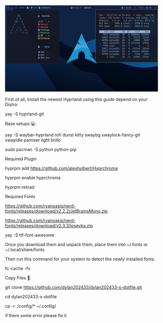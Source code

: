![Alt Text](some-cool-hyprland.png)

First of all, Install the newest Hyprland using this guide depend on your Distro:

yay -S hyprland-git

Base setups 💻:

yay -S waybar-hyprland rofi dunst kitty swaybg swaylock-fancy-git swayidle pamixer light brillo

sudo pacman -S python python-pip

Required Plugin

hyprpm add https://github.com/alexhulbert/Hyprchroma

hyprpm enable hyprchroma

hyprpm reload

Required Fonts

https://github.com/ryanoasis/nerd-fonts/releases/download/v2.2.2/JetBrainsMono.zip

https://github.com/ryanoasis/nerd-fonts/releases/download/v2.3.3/Iosevka.zip

yay -S ttf-font-awesome

Once you download them and unpack them, place them into ~/.fonts or ~/.local/share/fonts.

Then run this command for your system to detect the newly installed fonts.

fc-cache -fv

Copy Files 💾

git clone https://github.com/dylan202433/dylan202433-s-dotfile.git

cd dylan202433-s-dotfile

cp -r ./config/* ~/.config/

if there some error please fix it
